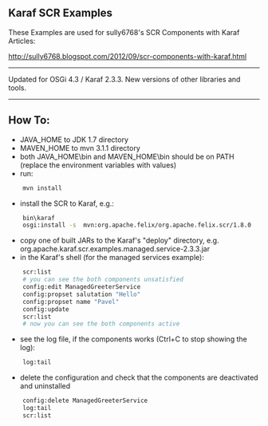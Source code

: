 Karaf SCR Examples
---------------------------

These Examples are used for sully6768's SCR Components with Karaf Articles:

http://sully6768.blogspot.com/2012/09/scr-components-with-karaf.html

-----------

Updated for OSGi 4.3 / Karaf 2.3.3. New versions of other libraries and tools.

-----------

How To:
---------

* JAVA_HOME to JDK 1.7 directory
* MAVEN_HOME to mvn 3.1.1 directory
* both JAVA_HOME\\bin and MAVEN_HOME\\bin should be on PATH (replace the environment variables with values)
* run:
```sh
	mvn install
```
* install the SCR to Karaf, e.g.:
```sh
	bin\karaf
	osgi:install -s  mvn:org.apache.felix/org.apache.felix.scr/1.8.0
```
* copy one of built JARs to the Karaf's "deploy" directory, e.g. org.apache.karaf.scr.examples.managed.service-2.3.3.jar
* in the Karaf's shell (for the managed services example):
```sh
	scr:list
    # you can see the both components unsatisfied
	config:edit ManagedGreeterService
	config:propset salutation "Hello"
	config:propset name "Pavel"
	config:update
	scr:list
	# now you can see the both components active 
```
* see the log file, if the components works (Ctrl+C to stop showing the log):
```sh
	log:tail
```
* delete the configuration and check that the components are deactivated and uninstalled
```sh
	config:delete ManagedGreeterService
	log:tail
	scr:list
```
